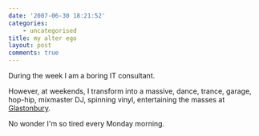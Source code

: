 ```yaml
---
date: '2007-06-30 18:21:52'
categories:
    - uncategorised
title: my alter ego
layout: post
comments: true
---
```


During the week I am a boring IT consultant.

However, at weekends, I transform into a massive, dance, trance, garage,
hop-hip, mixmaster DJ, spinning vinyl, entertaining the masses at
[Glastonbury](http://uk.youtube.com/watch?v=W9d37nKWUeE&mode=related&search=).

No wonder I'm so tired every Monday morning.
